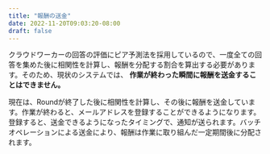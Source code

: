 ```yaml
---
title: "報酬の送金"
date: 2022-11-20T09:03:20-08:00
draft: false
---
```


クラウドワーカーの回答の評価にピア予測法を採用しているので、一度全ての回答を集めた後に相関性を計算し、報酬を分配する割合を算出する必要があります。そのため、現状のシステムでは、 **作業が終わった瞬間に報酬を送金することはできません。**

現在は、Roundが終了した後に相関性を計算し、その後に報酬を送金しています。作業が終わると、メールアドレスを登録することができるようになります。登録すると、送金できるようになったタイミングで、通知が送られます。バッチオペレーションによる送金により、報酬は作業に取り組んだ一定期間後に分配されます。
